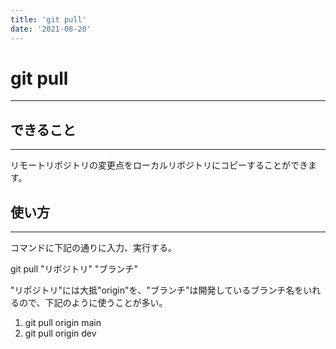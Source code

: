```yaml
---
title: 'git pull'
date: '2021-08-20'
---
```


# git pull
---

## できること
---

リモートリポジトリの変更点をローカルリポジトリにコピーすることができます。

## 使い方
---
コマンドに下記の通りに入力、実行する。

git pull "リポジトリ" "ブランチ"

"リポジトリ"には大抵"origin"を、"ブランチ"は開発しているブランチ名をいれるので、下記のように使うことが多い。

1. git pull origin main
2. git pull origin dev

